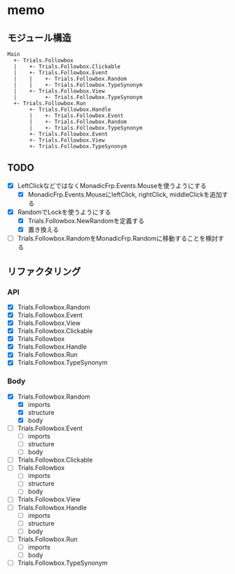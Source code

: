 memo
====

モジュール構造
--------------

```
Main
  +- Trials.Followbox
  |    +- Trials.Followbox.Clickable
  |    +- Trials.Followbox.Event
  |    |    +- Trials.Followbox.Random
  |    |    +- Trials.Followbox.TypeSynonym
  |    +- Trials.Followbox.View
  |         +- Trials.Followbox.TypeSynonym
  +- Trials.Followbox.Run
       +- Trials.Followbox.Handle
       |    +- Trials.Followbox.Event
       |    +- Trials.Followbox.Random
       |    +- Trials.Followbox.TypeSynonym
       +- Trials.Followbox.Event
       +- Trials.Followbox.View
       +- Trials.Followbox.TypeSynonym
```

TODO
----

* [x] LeftClickなどではなくMonadicFrp.Events.Mouseを使うようにする
	+ [x] MonadicFrp.Events.MouseにleftClick, rightClick, middleClickを追加する
* [x] RandomでLockを使うようにする
	+ [x] Trials.Followbox.NewRandomを定義する
	+ [x] 置き換える
* [ ] Trials.Followbox.RandomをMonadicFrp.Randomに移動することを検討する

リファクタリング
----------------

### API

* [x] Trials.Followbox.Random
* [x] Trials.Followbox.Event
* [x] Trials.Followbox.View
* [x] Trials.Followbox.Clickable
* [x] Trials.Followbox
* [x] Trials.Followbox.Handle
* [x] Trials.Followbox.Run
* [x] Trials.Followbox.TypeSynonym

### Body

* [x] Trials.Followbox.Random
	+ [x] imports
	+ [x] structure
	+ [x] body
* [ ] Trials.Followbox.Event
	+ [ ] imports
	* [ ] structure
	+ [ ] body
* [ ] Trials.Followbox.Clickable
* [ ] Trials.Followbox
	+ [ ] imports
	+ [ ] structure
	+ [ ] body
* [ ] Trials.Followbox.View
* [ ] Trials.Followbox.Handle
	+ [ ] imports
	+ [ ] structure
	+ [ ] body
* [ ] Trials.Followbox.Run
	+ [ ] imports
	+ [ ] body
* [ ] Trials.Followbox.TypeSynonym

